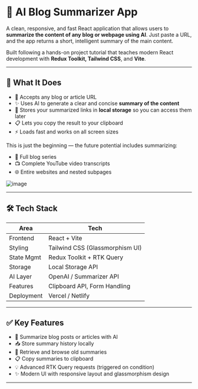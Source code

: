# 🧠 AI Blog Summarizer App

A clean, responsive, and fast React application that allows users to **summarize the content of any blog or webpage using AI**. Just paste a URL, and the app returns a short, intelligent summary of the main content.

Built following a hands-on project tutorial that teaches modern React development with **Redux Toolkit, Tailwind CSS**, and **Vite**.

---

## 🚀 What It Does

- 🔗 Accepts any blog or article URL
- ✨ Uses AI to generate a clear and concise **summary of the content**
- 📜 Stores your summarized links in **local storage** so you can access them later
- 📋 Lets you copy the result to your clipboard
- ⚡ Loads fast and works on all screen sizes

This is just the beginning — the future potential includes summarizing:
- 🧵 Full blog series
- 📺 Complete YouTube video transcripts
- 🌐 Entire websites and nested subpages

![image](https://github.com/user-attachments/assets/a1ddff66-92d8-41b8-9887-2ad9a1fbad64)

---

## 🛠️ Tech Stack

| Area         | Tech                               |
|--------------|------------------------------------|
| Frontend     | React + Vite                       |
| Styling      | Tailwind CSS (Glassmorphism UI)    |
| State Mgmt   | Redux Toolkit + RTK Query          |
| Storage      | Local Storage API                  |
| AI Layer     | OpenAI / Summarizer API            |
| Features     | Clipboard API, Form Handling       |
| Deployment   | Vercel / Netlify                   |

---

## ✅ Key Features

- 🧠 Summarize blog posts or articles with AI  
- 📥 Store summary history locally  
- 🔄 Retrieve and browse old summaries  
- 📋 Copy summaries to clipboard  
- 💡 Advanced RTK Query requests (triggered on condition)  
- ✨ Modern UI with responsive layout and glassmorphism design  

---

